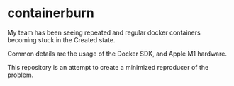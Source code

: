 # containerburn

My team has been seeing repeated and regular docker containers becoming stuck in the Created state.

Common details are the usage of the Docker SDK, and Apple M1 hardware.

This repository is an attempt to create a minimized reproducer of the problem.
